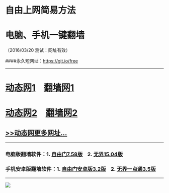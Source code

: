 # 自由上网简易方法
# 电脑、手机一键翻墙
（2016/03/20 测试：网址有效）

####永久短网址：https://git.io/free

***

# <a href="http://dtw1.de-a.org/320/1" target="_blank">动态网1</a>&nbsp;&nbsp;&nbsp;&nbsp;<a href="http://fq01.d3v.org" target="_blank">翻墙网1</a>

# <a href="http://dt-1.mgit.org/320/1" target="_blank">动态网2</a>&nbsp;&nbsp;&nbsp;&nbsp;<a href="http://fq02.pwnz.org" target="_blank">翻墙网2</a>

## <a href="http://fq10.rm6.org/urldt0.php" target="_blank">>>动态网更多网址...</a>

***

### 电脑版翻墙软件：1. <a href="http://fq04.igster.org/fgget.php?fid=fg758p.zip" target="_blank">自由门7.58版</a>&nbsp;&nbsp;&nbsp;&nbsp;2. <a href="http://fq04.igster.org/fgget.php?fid=u1504.zip" target="_blank">无界15.04版</a>

### 手机安卓版翻墙软件：1. <a href="http://fq04.igster.org/fgget.php?fid=fgma32.apk" target="_blank">自由门安卓版3.2版</a>&nbsp;&nbsp;&nbsp;&nbsp;2. <a href="http://fq04.igster.org/fgget.php?fid=um3.5.apk" target="_blank">无界一点通3.5版</a>

***

<p><img src="http://fq05.dler.org/pic/yjfq-20160207.png"></p> 
